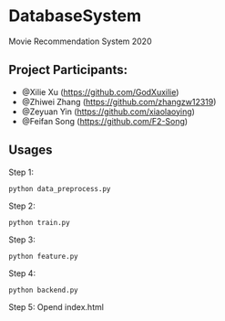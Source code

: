# DatabaseSystem
Movie Recommendation System 2020

## Project Participants:
- @Xilie Xu (https://github.com/GodXuxilie)
- @Zhiwei Zhang (https://github.com/zhangzw12319)
- @Zeyuan Yin (https://github.com/xiaolaoying)
- @Feifan Song (https://github.com/F2-Song)

## Usages
Step 1:
```shell
python data_preprocess.py
```
Step 2:
```shell
python train.py
```
Step 3:
```shell
python feature.py
```
Step 4:
```shell
python backend.py
```
Step 5:
Opend index.html
